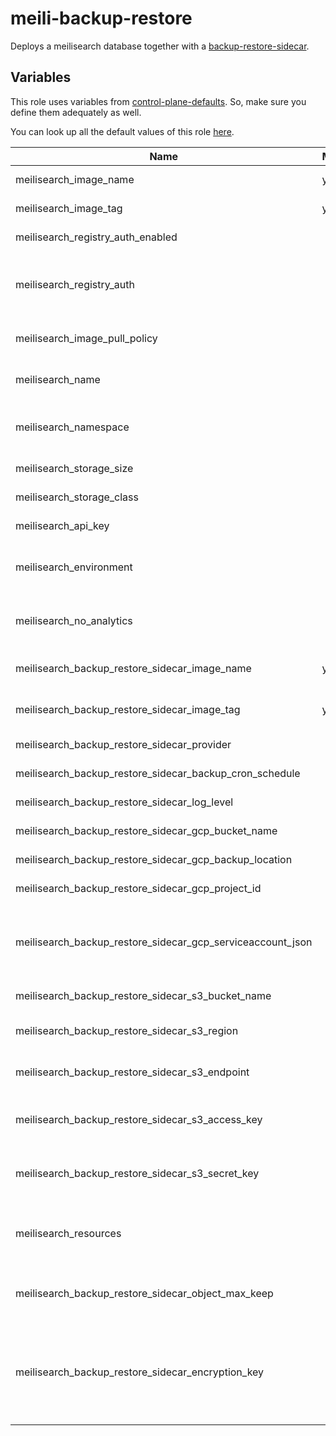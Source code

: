 # meili-backup-restore

Deploys a meilisearch database together with a [backup-restore-sidecar](https://github.com/metal-stack/backup-restore-sidecar).

## Variables

This role uses variables from [control-plane-defaults](/control-plane). So, make sure you define them adequately as well.

You can look up all the default values of this role [here](defaults/main/main.yaml).

| Name                                                       | Mandatory | Description                                                                                                       |
| ---------------------------------------------------------- | --------- | ----------------------------------------------------------------------------------------------------------------- |
| meilisearch_image_name                                     | yes       | Image version of the meilisearch                                                                                  |
| meilisearch_image_tag                                      | yes       | Image tag of the meilisearch                                                                                      |
| meilisearch_registry_auth_enabled                          |           | Enables registry authentication                                                                                   |
| meilisearch_registry_auth                                  |           | The dockerconfigjson content used for registry authentication                                                     |
| meilisearch_image_pull_policy                              |           | Image pull policy (defaults to IfNotPresent)                                                                      |
| meilisearch_name                                           |           | The name of the meilisearch instance                                                                              |
| meilisearch_namespace                                      |           | The deployment's target namespace                                                                                 |
| meilisearch_storage_size                                   |           | The size of the PVC                                                                                               |
| meilisearch_storage_class                                  |           | The storage class of the PVC                                                                                      |
| meilisearch_api_key                                        |           | The api key for meilisearch                                                                                       |
| meilisearch_environment                                    |           | Sets the environment configuration for meilisearch                                                                |
| meilisearch_no_analytics                                   |           | Sets the no analytics configuration for meilisearch                                                               |
| meilisearch_backup_restore_sidecar_image_name              | yes       | Image version of the backup-restore-sidecar                                                                       |
| meilisearch_backup_restore_sidecar_image_tag               | yes       | Image tag of the backup-restore-sidecar                                                                           |
| meilisearch_backup_restore_sidecar_provider                |           | The backup provider                                                                                               |
| meilisearch_backup_restore_sidecar_backup_cron_schedule    |           | The backup cron schedule                                                                                          |
| meilisearch_backup_restore_sidecar_log_level               |           | The log level of the sidecar                                                                                      |
| meilisearch_backup_restore_sidecar_gcp_bucket_name         |           | Bucket name of the GCP bucket                                                                                     |
| meilisearch_backup_restore_sidecar_gcp_backup_location     |           | Location of the GCP bucket                                                                                        |
| meilisearch_backup_restore_sidecar_gcp_project_id          |           | GCP project name                                                                                                  |
| meilisearch_backup_restore_sidecar_gcp_serviceaccount_json |           | GCP Serviceaccount JSON string (service account requires bucket access)                                           |
| meilisearch_backup_restore_sidecar_s3_bucket_name          |           | The name of the S3 bucket                                                                                         |
| meilisearch_backup_restore_sidecar_s3_region               |           | The region where the S3 bucket is located                                                                         |
| meilisearch_backup_restore_sidecar_s3_endpoint             |           | The endpoint URL for the S3 storage service                                                                       |
| meilisearch_backup_restore_sidecar_s3_access_key           |           | The access key for authenticating with S3                                                                         |
| meilisearch_backup_restore_sidecar_s3_secret_key           |           | The secret key for authenticating with S3                                                                         |
| meilisearch_resources                                      |           | The kubernetes resources for the actual meilisearch container                                                     |
| meilisearch_backup_restore_sidecar_object_max_keep         |           | The number of objects to keep at the cloud provider bucket                                                        |
| meilisearch_backup_restore_sidecar_encryption_key          |           | An optional encryption key to AES-encrypt the backups before uploading them to the backup provider (length == 32) |
